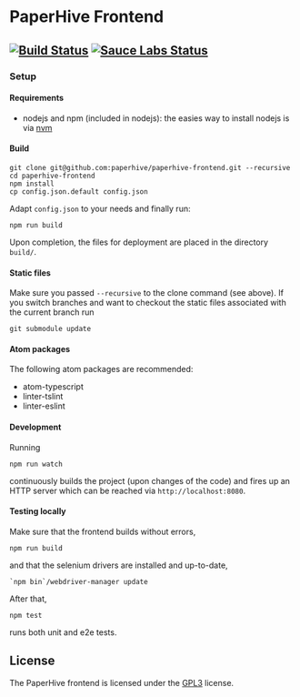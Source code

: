 # PaperHive Frontend

[![Build Status](https://travis-ci.org/paperhive/paperhive-frontend.svg?branch=master)](https://travis-ci.org/paperhive/paperhive-frontend)
[![Sauce Labs Status](https://badges.herokuapp.com/sauce/paperhive?name=PaperHive&tag=master&source=api)](https://saucelabs.com/u/paperhive)
---

### Setup
#### Requirements
* nodejs and npm (included in nodejs): the easies way to install nodejs is via
  [nvm](https://github.com/creationix/nvm)

#### Build
```
git clone git@github.com:paperhive/paperhive-frontend.git --recursive
cd paperhive-frontend
npm install
cp config.json.default config.json
```
Adapt `config.json` to your needs and finally run:
```
npm run build
```
Upon completion, the files for deployment are placed in the directory `build/`.

#### Static files
Make sure you passed `--recursive` to the clone command (see above). If you
switch branches and want to checkout the static files associated with the
current branch run
```
git submodule update
```

#### Atom packages

The following atom packages are recommended:

* atom-typescript
* linter-tslint
* linter-eslint

#### Development
Running
```
npm run watch
```
continuously builds the project (upon changes of the code) and fires up an HTTP server
which can be reached via `http://localhost:8080`.

#### Testing locally
Make sure that the frontend builds without errors,
```
npm run build
```
and that the selenium drivers are installed and up-to-date,
```
`npm bin`/webdriver-manager update
```
After that,
```
npm test
```
runs both unit and e2e tests.

## License
The PaperHive frontend is licensed under the [GPL3](https://www.gnu.org/licenses/gpl.html) license.
